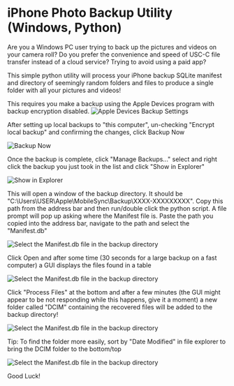 # iPhone Photo Backup Utility (Windows, Python)
Are you a Windows PC user trying to back up the pictures and videos on your camera roll? Do you prefer the convenience and speed of USC-C file transfer instead of a cloud service? Trying to avoid using a paid app?


This simple python utility will process your iPhone backup SQLite manifest and directory of seemingly random folders and files to produce a single folder with all your pictures and videos!


This requires you make a backup using the Apple Devices program with backup encryption disabled.
<img src="https://github.com/kruftindustries/iPhone-Backup-Photos/assets/22876292/72caa58b-17ff-4807-a2b2-4ab54f9cf480" alt="Apple Devices Backup Settings">

After setting up local backups to "this computer", un-checking "Encrypt local backup" and confirming the changes, click Backup Now

<img src="https://github.com/kruftindustries/iPhone-Backup-Photos/assets/22876292/eaf49786-64c2-4159-8c2c-8ffb6e1035a2" alt="Backup Now">

Once the backup is complete, click "Manage Backups..." select and right click the backup you just took in the list and click "Show in Explorer"

<img src="https://github.com/kruftindustries/iPhone-Backup-Photos/assets/22876292/cc9ef64c-932a-4edb-af83-ec1815ff2d5c" alt="Show in Explorer">

This will open a window of the backup directory. It should be "C:\Users\USER\Apple\MobileSync\Backup\XXXX-XXXXXXXXX".
Copy this path from the address bar and then run/double click the python script. 
A file prompt will pop up asking where the Manifest file is. Paste the path you copied into the address bar, navigate to the path and select the "Manifest.db"

<img src="https://github.com/kruftindustries/iPhone-Backup-Photos/assets/22876292/0d5d001e-afd6-47f9-a8df-8c96c51150c5" alt="Select the Manifest.db file in the backup directory">

Click Open and after some time (30 seconds for a large backup on a fast computer) a GUI displays the files found in a table

<img src="[https://github.com/kruftindustries/iPhone-Backup-Photos/assets/22876292/4f4274b9-cca8-4bc8-b9b4-327b49d0fd86](https://github.com/kruftindustries/iPhone-Backup-Photos/assets/22876292/fd61556c-6b27-4ce3-b069-eedcb5043c13)" alt="Select the Manifest.db file in the backup directory">

Click "Process Files" at the bottom and after a few minutes (the GUI might appear to be not responding while this happens, give it a moment) a new folder called "DCIM" containing the recovered files will be added to the backup directory!

<img src="https://github.com/kruftindustries/iPhone-Backup-Photos/assets/22876292/8ad5ba68-f193-43e0-8e8e-afdb2c291cff" alt="Select the Manifest.db file in the backup directory">

Tip: To find the folder more easily, sort by "Date Modified" in file explorer to bring the DCIM folder to the bottom/top

<img src="https://github.com/kruftindustries/iPhone-Backup-Photos/assets/22876292/dde23c7e-b757-4c50-8023-7b2dfc2819ff" alt="Select the Manifest.db file in the backup directory">


Good Luck!
